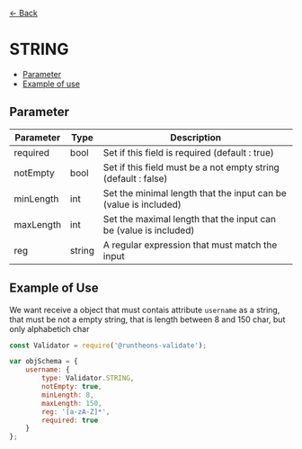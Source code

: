 [<- Back](https://github.com/iamousseni/runtheons-validate#type)

# STRING

- [Parameter](https://github.com/iamousseni/runtheons-validate/tree/master/doc/string.md#parameter)
- [Example of use](https://github.com/iamousseni/runtheons-validate/tree/master/doc/string.md#example-of-use)

## Parameter

| Parameter | Type   | Description                                                      |
| --------- | ------ | ---------------------------------------------------------------- |
| required  | bool   | Set if this field is required (default : true)                   |
| notEmpty  | bool   | Set if this field must be a not empty string (default : false)   |
| minLength | int    | Set the minimal length that the input can be (value is included) |
| maxLength | int    | Set the maximal length that the input can be (value is included) |
| reg       | string | A regular expression that must match the input                   |

## Example of Use

We want receive a object that must contais attribute `username` as a string, that must be not a empty string, that is length between 8 and 150 char, but only alphabetich char

```javascript
const Validator = require('@runtheons-validate');

var objSchema = {
	username: {
		type: Validator.STRING,
		notEmpty: true,
		minLength: 8,
		maxLength: 150,
		reg: '[a-zA-Z]*',
		required: true
	}
};
```
